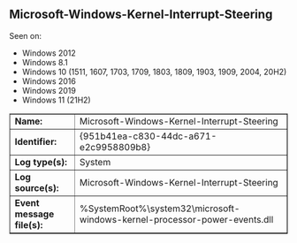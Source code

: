 ## Microsoft-Windows-Kernel-Interrupt-Steering

Seen on:
* Windows 2012
* Windows 8.1
* Windows 10 (1511, 1607, 1703, 1709, 1803, 1809, 1903, 1909, 2004, 20H2)
* Windows 2016
* Windows 2019
* Windows 11 (21H2)

<table border="1" class="docutils">
  <tbody>
    <tr>
      <td><b>Name:</b></td>
      <td>Microsoft-Windows-Kernel-Interrupt-Steering</td>
    </tr>
    <tr>
      <td><b>Identifier:</b></td>
      <td>{951b41ea-c830-44dc-a671-e2c9958809b8}</td>
    </tr>
    <tr>
      <td><b>Log type(s):</b></td>
      <td>System</td>
    </tr>
    <tr>
      <td><b>Log source(s):</b></td>
      <td>Microsoft-Windows-Kernel-Interrupt-Steering</td>
    </tr>
    <tr>
      <td><b>Event message file(s):</b></td>
      <td>%SystemRoot%\system32\microsoft-windows-kernel-processor-power-events.dll</td>
    </tr>
  </tbody>
</table>

&nbsp;

